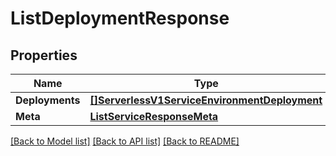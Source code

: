 # ListDeploymentResponse

## Properties
Name | Type | Description | Notes
------------ | ------------- | ------------- | -------------
**Deployments** | [**[]ServerlessV1ServiceEnvironmentDeployment**](serverless.v1.service.environment.deployment.md) |  |[optional] 
**Meta** | [**ListServiceResponseMeta**](ListServiceResponse_meta.md) |  |[optional] 

[[Back to Model list]](../README.md#documentation-for-models) [[Back to API list]](../README.md#documentation-for-api-endpoints) [[Back to README]](../README.md)



